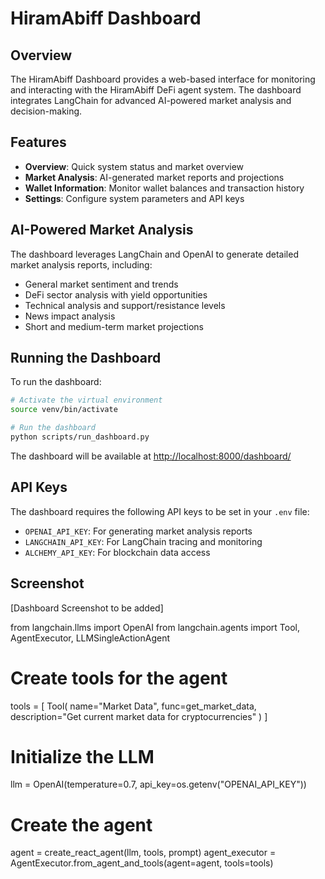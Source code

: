 # HiramAbiff Dashboard

## Overview

The HiramAbiff Dashboard provides a web-based interface for monitoring and interacting with the HiramAbiff DeFi agent system. The dashboard integrates LangChain for advanced AI-powered market analysis and decision-making.

## Features

- **Overview**: Quick system status and market overview
- **Market Analysis**: AI-generated market reports and projections
- **Wallet Information**: Monitor wallet balances and transaction history
- **Settings**: Configure system parameters and API keys

## AI-Powered Market Analysis

The dashboard leverages LangChain and OpenAI to generate detailed market analysis reports, including:

- General market sentiment and trends
- DeFi sector analysis with yield opportunities
- Technical analysis and support/resistance levels
- News impact analysis
- Short and medium-term market projections

## Running the Dashboard

To run the dashboard:

```bash
# Activate the virtual environment
source venv/bin/activate

# Run the dashboard
python scripts/run_dashboard.py
```

The dashboard will be available at [http://localhost:8000/dashboard/](http://localhost:8000/dashboard/)

## API Keys

The dashboard requires the following API keys to be set in your `.env` file:

- `OPENAI_API_KEY`: For generating market analysis reports
- `LANGCHAIN_API_KEY`: For LangChain tracing and monitoring
- `ALCHEMY_API_KEY`: For blockchain data access

## Screenshot

[Dashboard Screenshot to be added] 

from langchain.llms import OpenAI
from langchain.agents import Tool, AgentExecutor, LLMSingleActionAgent

# Create tools for the agent
tools = [
    Tool(
        name="Market Data",
        func=get_market_data,
        description="Get current market data for cryptocurrencies"
    )
]

# Initialize the LLM
llm = OpenAI(temperature=0.7, api_key=os.getenv("OPENAI_API_KEY"))

# Create the agent
agent = create_react_agent(llm, tools, prompt)
agent_executor = AgentExecutor.from_agent_and_tools(agent=agent, tools=tools) 